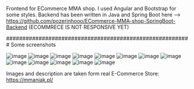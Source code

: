 Frontend for ECommerce MMA shop. I used Angular and Bootstrap for some styles. Backend has been written in Java and Spring Boot here --> https://github.com/pozerinhooo/ECommerce-MMA-shop-SpringBoot-Backend (ECOMMRECE IS NOT RESPONSIVE YET)

#########################################################
Some screenshots

![image](https://user-images.githubusercontent.com/95829811/190421761-3cb1e882-d9a4-403f-a675-f17e878903cf.png)
![image](https://user-images.githubusercontent.com/95829811/190421887-66301403-bec6-49eb-a328-f473fd25d7f0.png)
![image](https://user-images.githubusercontent.com/95829811/190421946-1b4194db-cacb-4619-bd4c-4d17a9aa8294.png)
![image](https://user-images.githubusercontent.com/95829811/190422233-b1b01836-dda8-4d08-aba2-315d3e0d0d96.png)
![image](https://user-images.githubusercontent.com/95829811/190422390-9a29248f-5b91-45ca-adc0-6780acf0bbb2.png)
![image](https://user-images.githubusercontent.com/95829811/190422492-677c9141-3606-4be6-bdf0-ce59b97bc741.png)
![image](https://user-images.githubusercontent.com/95829811/190422546-61148b0e-6ee3-4dfd-aa4e-450d7c234743.png)
![image](https://user-images.githubusercontent.com/95829811/190422644-ed830279-604d-411d-8f86-9c912a93d54e.png)
![image](https://user-images.githubusercontent.com/95829811/190422881-cfa6a0dc-1926-48b1-bcaf-c91581a2b334.png)
![image](https://user-images.githubusercontent.com/95829811/190423250-da57d84d-82bb-4d1f-8650-081844141b54.png)
![image](https://user-images.githubusercontent.com/95829811/190423308-6b602222-30e6-47d9-a162-62ea34fe0d38.png)
![image](https://user-images.githubusercontent.com/95829811/190423354-e68f8bcd-a95c-4a04-b08c-000d66408d4a.png)
![image](https://user-images.githubusercontent.com/95829811/190423553-ccb86948-3c56-4aaf-a7ee-c722e378d346.png)


Images and description are taken form real E-Commerce Store: https://mmaniak.pl/


